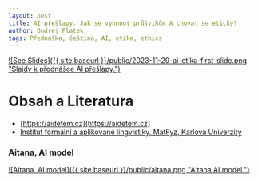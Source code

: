 ```yaml
---
layout: post
title: AI přešlapy. Jak se vyhnout průšvihům A chovat se eticky?
author: Ondrej Platek
tags: Přednáška, čeština, AI, etika, ethics 
---
```




[![See Slides]({{ site.baseurl }}/public/2023-11-29-ai-etika-first-slide.png "Slajdy k přednášce AI
přešlapy.")](https://docs.google.com/presentation/d/1NRZ860g7AUce9xL1XpDucEhnPBFc1y6Ei6hj8gUy8o8/edit?usp=sharing)

# Obsah a Literatura
- [https://aidetem.cz](https://aidetem.cz]
- [Institut formální a aplikované lingvistiky, MatFyz, Karlova Univerzity](https://ufal.mff.cuni.cz/)

### Aitana, AI model
[![Aitana, AI model]({{ site.baseurl }}/public/aitana.png "Aitana AI model.")](https://www.euronews.com/next/2023/11/22/meet-the-first-spanish-ai-model-earning-up-to-10000-per-month)


